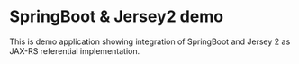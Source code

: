 # SpringBoot & Jersey2 demo

This is demo application showing integration of SpringBoot and Jersey 2 as JAX-RS referential
implementation.

